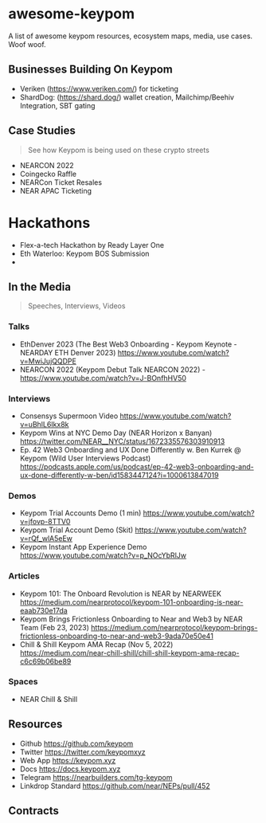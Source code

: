 # awesome-keypom
A list of awesome keypom resources, ecosystem maps, media, use cases. Woof woof. 

## Businesses Building On Keypom
- Veriken (https://www.veriken.com/) for ticketing
- ShardDog: (https://shard.dog/) wallet creation, Mailchimp/Beehiv Integration, SBT gating

## Case Studies
> See how Keypom is being used on these crypto streets
- NEARCON 2022
- Coingecko Raffle 
- NEARCon Ticket Resales
- NEAR APAC Ticketing

# Hackathons
- Flex-a-tech Hackathon by Ready Layer One
- Eth Waterloo: Keypom BOS Submission
- 

## In the Media
> Speeches, Interviews, Videos

### Talks
- EthDenver 2023 (The Best Web3 Onboarding - Keypom Keynote - NEARDAY ETH Denver 2023) https://www.youtube.com/watch?v=MwiJujQQDPE
- NEARCON 2022 (Keypom Debut Talk NEARCON 2022) - https://www.youtube.com/watch?v=J-BOnfhHV50
### Interviews
- Consensys Supermoon Video https://www.youtube.com/watch?v=uBhlL6Ikx8k
- Keypom Wins at NYC Demo Day (NEAR Horizon x Banyan) https://twitter.com/NEAR__NYC/status/1672335576303910913
- Ep. 42 Web3 Onboarding and UX Done Differently w. Ben Kurrek @ Keypom (Wild User Interviews Podcast) https://podcasts.apple.com/us/podcast/ep-42-web3-onboarding-and-ux-done-differently-w-ben/id1583447124?i=1000613847019
### Demos
- Keypom Trial Accounts Demo (1 min) https://www.youtube.com/watch?v=jfovp-8TTV0
- Keypom Trial Account Demo (Skit) https://www.youtube.com/watch?v=rQf_wlA5eEw
- Keypom Instant App Experience Demo https://www.youtube.com/watch?v=p_NOcYbRlJw
### Articles
- Keypom 101: The Onboard Revolution is NEAR by NEARWEEK https://medium.com/nearprotocol/keypom-101-onboarding-is-near-eaab730e17da
- Keypom Brings Frictionless Onboarding to Near and Web3 by NEAR Team (Feb 23, 2023) https://medium.com/nearprotocol/keypom-brings-frictionless-onboarding-to-near-and-web3-9ada70e50e41
- Chill & Shill Keypom AMA Recap (Nov 5, 2022) https://medium.com/near-chill-shill/chill-shill-keypom-ama-recap-c6c69b06be89
### Spaces
- NEAR Chill & Shill 
## Resources
- Github https://github.com/keypom
- Twitter https://twitter.com/keypomxyz
- Web App https://keypom.xyz
- Docs https://docs.keypom.xyz
- Telegram https://nearbuilders.com/tg-keypom
- Linkdrop Standard https://github.com/near/NEPs/pull/452

## Contracts 


